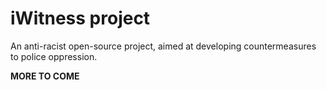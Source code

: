 # iWitness project

An anti-racist open-source project, aimed at developing countermeasures to police oppression.

**MORE TO COME**
